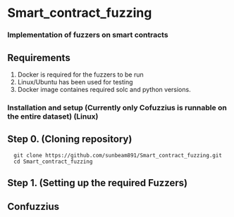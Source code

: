 # Smart_contract_fuzzing

### Implementation of fuzzers on smart contracts

## Requirements

1. Docker is required for the fuzzers to be run
2. Linux/Ubuntu has been used for testing
3. Docker image containes required solc and python versions.

### Installation and setup (Currently only Cofuzzius is runnable on the entire dataset) (Linux)

## Step 0. (Cloning repository)

``` 
  git clone https://github.com/sunbeam891/Smart_contract_fuzzing.git 
  cd Smart_contract_fuzzing
```

## Step 1. (Setting up the required Fuzzers) 

## Confuzzius
